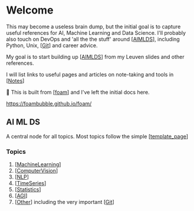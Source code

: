 # Welcome

This may become a useless brain dump, but the initial goal is to capture useful references for AI, Machine Learning and Data Science. I'll probably also touch on DevOps and 'all the the stuff' around [[AIMLDS]], including Python, Unix, [[Git]] and career advice.

My goal is to start building up [[AIMLDS]] from my Leuven slides and other references.

I will list links to useful pages and articles on note-taking and tools in [[Notes]]

👋 This is built from [[foam]] and I've left the initial docs here.

<https://foambubble.github.io/foam/>

## AI ML DS

A central node for all topics. Most topics follow the simple [[template_page]]

### Topics

1. [[MachineLearning]]
1. [[ComputerVision]]
1. [[NLP]]
2. [[TimeSeries]]
3. [[Statistics]]
4. [[AGI]]
5. [[Other]] including the very important [[Git]]

[//begin]: # "Autogenerated link references for markdown compatibility"
[template_page]: template_page "Template"
[MachineLearning]: MachineLearning "Machine Learning"
[ComputerVision]: ComputerVision "Computer Vision"
[NLP]: NLP "NLP"
[TimeSeries]: TimeSeries "Time Series"
[Statistics]: Statistics "Statistics"
[AGI]: AGI "AGI"
[Other]: Other "Other"
[Git]: Git "Git"
[AIMLDS]: AIMLDS "AI ML DS"
[Notes]: Notes "Notes"
[foam]: foam "Foam"
[//end]: # "Autogenerated link references"
